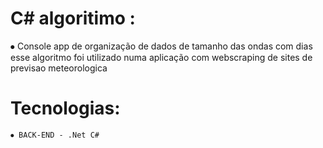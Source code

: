 # C# algoritimo :
  ⦁ Console app de organização de dados de tamanho das ondas com dias
esse algoritmo foi utilizado numa aplicação com webscraping de sites de previsao meteorologica

# Tecnologias:
    ⦁ BACK-END - .Net C#

